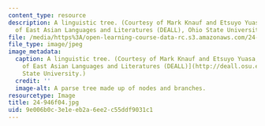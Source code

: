 ```yaml
---
content_type: resource
description: A linguistic tree. (Courtesy of Mark Knauf and Etsuyo Yuasa, Department
  of East Asian Languages and Literatures (DEALL), Ohio State University.)
file: /media/https%3A/open-learning-course-data-rc.s3.amazonaws.com/24-946-linguistic-theory-and-the-japanese-language-fall-2004/9e006b0c3e1eeb2a6ee2c55ddf9031c1_24-946f04.jpg
file_type: image/jpeg
image_metadata:
  caption: A linguistic tree. (Courtesy of Mark Knauf and Etsuyo Yuasa, [Department
    of East Asian Languages and Literatures (DEALL)](http://deall.osu.edu/), Ohio
    State University.)
  credit: ''
  image-alt: A parse tree made up of nodes and branches.
resourcetype: Image
title: 24-946f04.jpg
uid: 9e006b0c-3e1e-eb2a-6ee2-c55ddf9031c1
---
```

